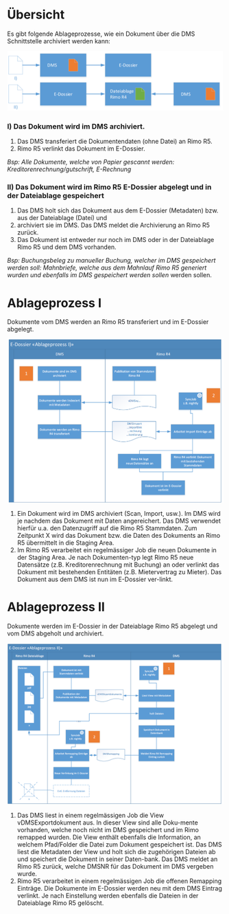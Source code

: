 # Übersicht

Es gibt folgende Ablageprozesse, wie ein Dokument über die DMS Schnittstelle archiviert werden kann:

![Ablageprozesse](/_grafiken/ablageprozesse.png)

### I) Das Dokument wird im DMS archiviert.
1. Das DMS transferiert die Dokumentendaten (ohne Datei) an Rimo R5.
2. Rimo R5 verlinkt das Dokument im E-Dossier.

*Bsp:	Alle Dokumente, welche von Papier gescannt werden: Kreditorenrechnung/gutschrift, E-Rechnung*

### II) Das Dokument wird im Rimo R5 E-Dossier abgelegt und in der Dateiablage gespeichert
1. Das DMS holt sich das Dokument aus dem E-Dossier (Metadaten) bzw. aus der Dateiablage (Datei) und 
2. archiviert sie im DMS. Das DMS meldet die Archivierung an Rimo R5 zurück.
3. Das Dokument ist entweder nur noch im DMS oder in der Dateiablage Rimo R5 und dem DMS vorhanden.

*Bsp: 	Buchungsbeleg zu manueller Buchung, welcher im DMS gespeichert werden soll: Mahnbriefe, welche aus dem Mahnlauf Rimo R5 generiert wurden und ebenfalls im DMS gespeichert werden sollen*		werden sollen.


# Ablageprozess I
Dokumente vom DMS werden an Rimo R5 transferiert und im E-Dossier abgelegt.

![Ablageprozess I](/_grafiken/ablageprozessI.png)

1. Ein Dokument wird im DMS archiviert (Scan, Import, usw.). Im DMS wird je nachdem das Dokument mit Daten angereichert. Das DMS verwendet hierfür u.a. den Datenzugriff auf die Rimo R5 Stammdaten. Zum Zeitpunkt X wird das Dokument bzw. die Daten des Dokuments an Rimo R5 übermittelt in die Staging Area.
2. Im Rimo R5 verarbeitet ein regelmässiger Job die neuen Dokumente in der Staging Area. Je nach Dokumenten-typ legt Rimo R5 neue Datensätze (z.B. Kreditorenrechnung mit Buchung) an oder verlinkt das Dokument mit bestehenden Entitäten (z.B. Mietervertrag zu Mieter). Das Dokument aus dem DMS ist nun im E-Dossier ver-linkt.


# Ablageprozess II
Dokumente werden im E-Dossier in der Dateiablage Rimo R5 abgelegt und vom DMS abgeholt und archiviert.

![Ablageprozess I](/_grafiken/ablageprozessII.png)

1. Das DMS liest in einem regelmässigen Job die View vDMSExportdokument aus. In dieser View sind alle Doku-mente vorhanden, welche noch nicht im DMS gespeichert und im Rimo remapped wurden. Die View enthält ebenfalls die Information, an welchem Pfad/Folder die Datei zum Dokument gespeichert ist. Das DMS liest die Metadaten der View und holt sich die zugehörigen Dateien ab und speichert die Dokument in seiner Daten-bank. Das DMS meldet an Rimo R5 zurück, welche DMSNR für das Dokument im DMS vergeben wurde.
2. Rimo R5 verarbeitet in einem regelmässigen Job die offenen Remapping Einträge. Die Dokumente im E-Dossier werden neu mit dem DMS Eintrag verlinkt. Je nach Einstellung werden ebenfalls die Dateien in der Dateiablage Rimo R5 gelöscht.
